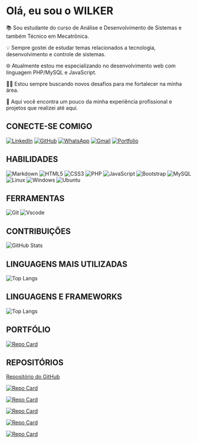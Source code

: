 # Olá, eu sou o WILKER


📚 Sou estudante do curso de Análise e Desenvolvimento de Sistemas e também Técnico em Mecatrônica.

💡 Sempre gostei de estudar temas relacionados a tecnologia, desenvolvimento e controle de sistemas.

🌐 Atualmente estou me especializando no desenvolvimento web com linguagem PHP/MySQL e JavaScript.

👨‍💻 Estou sempre buscando novos desafios para me fortalecer na minha área.

🤝 Aqui você encontra um pouco da minha experiência profissional e projetos que realizei até aqui.


## CONECTE-SE COMIGO

[![LinkedIn](https://img.shields.io/badge/LinkedIn-0077B5?style=for-the-badge&logo=linkedin&logoColor=white)](https://www.linkedin.com/in/SEUUSERNAME/) 
[![GitHub](https://img.shields.io/badge/GitHub-100000?style=for-the-badge&logo=github&logoColor=white)](https://github.com/Wil-JC-Pimenta)
[![WhatsApp](https://img.shields.io/badge/WhatsApp-25D366?style=for-the-badge&logo=whatsapp&logoColor=white)](https://wa.me/5531996825009)
[![Gmail](https://img.shields.io/badge/Gmail-333333?style=for-the-badge&logo=gmail&logoColor=red)](mailto:wiljcpimenta@gmail.com)
[![Portfolio](https://img.shields.io/badge/Portfolio-FF5722?style=for-the-badge&logo=todoist&logoColor=white)](https://seulink.com)


## HABILIDADES  

![Markdown](https://img.shields.io/badge/Markdown-000?style=for-the-badge&logo=markdown)
![HTML5](https://img.shields.io/badge/HTML5-E34F26?style=for-the-badge&logo=html5&logoColor=white)
![CSS3](https://img.shields.io/badge/CSS3-1572B6?style=for-the-badge&logo=css3&logoColor=white)
![PHP](https://img.shields.io/badge/PHP-777BB4?style=for-the-badge&logo=php&logoColor=white)
![JavaScript](https://img.shields.io/badge/JavaScript-F7DF1E?style=for-the-badge&logo=javascript&logoColor=black)
![Bootstrap](https://img.shields.io/badge/-boostrap-0D1117?style=for-the-badge&logo=bootstrap&labelColor=0D1117)
![MySQL](https://img.shields.io/badge/MySQL-00000F?style=for-the-badge&logo=mysql&logoColor=white)
![Linux](https://img.shields.io/badge/Linux-000?style=for-the-badge&logo=linux&logoColor=FCC624)
![Windows](https://img.shields.io/badge/Windows-000?style=for-the-badge&logo=windows&logoColor=2CA5E0)
![Ubuntu](https://img.shields.io/badge/Ubuntu-35495E?style=for-the-badge&logo=ubuntu&logoColor=2CA5E0)

## FERRAMENTAS

![Git](https://img.shields.io/badge/GIT-E44C30?style=for-the-badge&logo=git&logoColor=white)
![Vscode](https://img.shields.io/badge/Vscode-007ACC?style=for-the-badge&logo=visual-studio-code&logoColor=white)


## CONTRIBUIÇÕES

![GitHub Stats](https://github-readme-stats.vercel.app/api?username=Wil-JC-Pimenta&theme=transparent&bg_color=000&border_color=30A3DC&show_icons=true&icon_color=30A3DC&title_color=E94D5F&text_color=FFF)

## LINGUAGENS MAIS UTILIZADAS

![Top Langs](https://github-readme-stats-git-masterrstaa-rickstaa.vercel.app/api/top-langs/?username=Wil-JC-Pimenta&bg_color=000&border_color=30A3DC&title_color=E94D5F&text_color=FFF)

## LINGUAGENS E FRAMEWORKS 

![Top Langs](https://github-readme-stats-git-masterrstaa-rickstaa.vercel.app/api/top-langs/?username=Wil-JC-Pimenta&layout=compact&bg_color=000&border_color=30A3DC&title_color=E94D5F&text_color=FFF)

## PORTFÓLIO

[![Repo Card](https://github-readme-stats.vercel.app/api/pin/?username=Wil-JC-Pimenta&repo=Wil-JC-Pimenta&bg_color=000&border_color=30A3DC&show_icons=true&icon_color=30A3DC&title_color=E94D5F&text_color=FFF)](https://github.com/Wil-JC-Pimenta/Wil-JC-Pimenta)

## REPOSITÓRIOS
[Repositório do GitHub](https://github.com/Wil-JC-Pimenta)</s>

[![Repo Card](https://github-readme-stats.vercel.app/api/pin/?username=Wil-JC-Pimenta&repo=ordem-de-servico&bg_color=000&border_color=30A3DC&show_icons=true&icon_color=30A3DC&title_color=E94D5F&text_color=FFF)](https://github.com/Wil-JC-Pimenta/ordem-de-servico)

[![Repo Card](https://github-readme-stats.vercel.app/api/pin/?username=Wil-JC-Pimenta&repo=crud-php-ajax&bg_color=000&border_color=30A3DC&show_icons=true&icon_color=30A3DC&title_color=E94D5F&text_color=FFF)](https://github.com/Wil-JC-Pimenta/crud-php-ajax)

[![Repo Card](https://github-readme-stats.vercel.app/api/pin/?username=Wil-JC-Pimenta&repo=UNES&bg_color=000&border_color=30A3DC&show_icons=true&icon_color=30A3DC&title_color=E94D5F&text_color=FFF)](https://github.com/Wil-JC-Pimenta/UNES)

[![Repo Card](https://github-readme-stats.vercel.app/api/pin/?username=Wil-JC-Pimenta&repo=filipe-eletricista&bg_color=000&border_color=30A3DC&show_icons=true&icon_color=30A3DC&title_color=E94D5F&text_color=FFF)](https://github.com/Wil-JC-Pimenta/filipe-eletricista)

[![Repo Card](https://github-readme-stats.vercel.app/api/pin/?username=Wil-JC-Pimenta&repo=dio-lab-open-source&bg_color=000&border_color=30A3DC&show_icons=true&icon_color=30A3DC&title_color=E94D5F&text_color=FFF)](https://github.com/Wil-JC-Pimenta/dio-lab-open-source)

